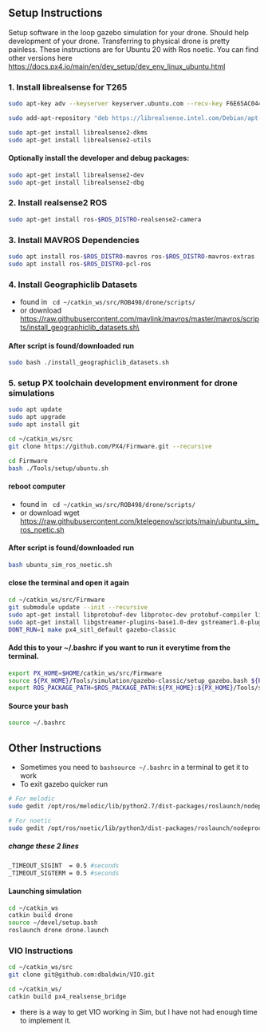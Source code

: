 ## Setup Instructions
Setup software in the loop gazebo simulation for your drone. Should help development of your drone. Transferring to physical drone is pretty painless. These instructions are for Ubuntu 20 with Ros noetic. You can find other versions here https://docs.px4.io/main/en/dev_setup/dev_env_linux_ubuntu.html

### 1. Install librealsense for T265
```bash
sudo apt-key adv --keyserver keyserver.ubuntu.com --recv-key F6E65AC044F831AC80A06380C8B3A55A6F3EFCDE || sudo apt-key adv --keyserver hkp://keyserver.ubuntu.com:80 --recv-key F6E65AC044F831AC80A06380C8B3A55A6F3EFCDE

sudo add-apt-repository "deb https://librealsense.intel.com/Debian/apt-repo $(lsb_release -cs) main" -u

sudo apt-get install librealsense2-dkms
sudo apt-get install librealsense2-utils
```

#### Optionally install the developer and debug packages:

```bash
sudo apt-get install librealsense2-dev
sudo apt-get install librealsense2-dbg
```

### 2. Install realsense2 ROS 

```bash
sudo apt-get install ros-$ROS_DISTRO-realsense2-camera
```

### 3. Install MAVROS Dependencies

```bash
sudo apt install ros-$ROS_DISTRO-mavros ros-$ROS_DISTRO-mavros-extras
sudo apt install ros-$ROS_DISTRO-pcl-ros
```

### 4. Install Geographiclib Datasets

- found in ``` cd ~/catkin_ws/src/ROB498/drone/scripts/```
- or download https://raw.githubusercontent.com/mavlink/mavros/master/mavros/scripts/install_geographiclib_datasets.sh\
#### After script is found/downloaded run
```bash
sudo bash ./install_geographiclib_datasets.sh
```

### 5. setup PX toolchain development environment for drone simulations

```bash
sudo apt update
sudo apt upgrade
sudo apt install git

cd ~/catkin_ws/src
git clone https://github.com/PX4/Firmware.git --recursive

cd Firmware
bash ./Tools/setup/ubuntu.sh
```

#### reboot computer
- found in ``` cd ~/catkin_ws/src/ROB498/drone/scripts/```
- or download wget https://raw.githubusercontent.com/ktelegenov/scripts/main/ubuntu_sim_ros_noetic.sh
#### After script is found/downloaded run
```bash
bash ubuntu_sim_ros_noetic.sh
```

#### close the terminal and open it again

```bash
cd ~/catkin_ws/src/Firmware
git submodule update --init --recursive
sudo apt-get install libprotobuf-dev libprotoc-dev protobuf-compiler libeigen3-dev libxml2-utils python3-rospkg python-jinja2
sudo apt-get install libgstreamer-plugins-base1.0-dev gstreamer1.0-plugins-bad gstreamer1.0-plugins-base gstreamer1.0-plugins-good gstreamer1.0-plugins-ugly -y
DONT_RUN=1 make px4_sitl_default gazebo-classic
```

#### Add this to your ~/.bashrc if you want to run it everytime from the terminal.

```bash
export PX_HOME=$HOME/catkin_ws/src/Firmware
source ${PX_HOME}/Tools/simulation/gazebo-classic/setup_gazebo.bash ${PX_HOME} ${PX_HOME}/build/px4_sitl_default
export ROS_PACKAGE_PATH=$ROS_PACKAGE_PATH:${PX_HOME}:${PX_HOME}/Tools/simulation/gazebo-classic/sitl_gazebo-classic
```

#### Source your bash
```bash
source ~/.bashrc
```
## Other Instructions
- Sometimes you need to ```bashsource ~/.bashrc``` in a terminal to get it to work
- To exit gazebo quicker run 
```bash
# For melodic
sudo gedit /opt/ros/melodic/lib/python2.7/dist-packages/roslaunch/nodeprocess.py

# For noetic
sudo gedit /opt/ros/noetic/lib/python3/dist-packages/roslaunch/nodeprocess.py
```
 ##### change these 2 lines
 ```bash
 _TIMEOUT_SIGINT  = 0.5 #seconds
_TIMEOUT_SIGTERM = 0.5 #seconds
```
#### Launching simulation
```bash
cd ~/catkin_ws
catkin build drone
source ~/devel/setup.bash
roslaunch drone drone.launch
```
### VIO Instructions
```bash
cd ~/catkin_ws/src
git clone git@github.com:dbaldwin/VIO.git

cd ~/catkin_ws/
catkin build px4_realsense_bridge
```
- there is a way to get VIO working in Sim, but I have not had enough time to implement it.

